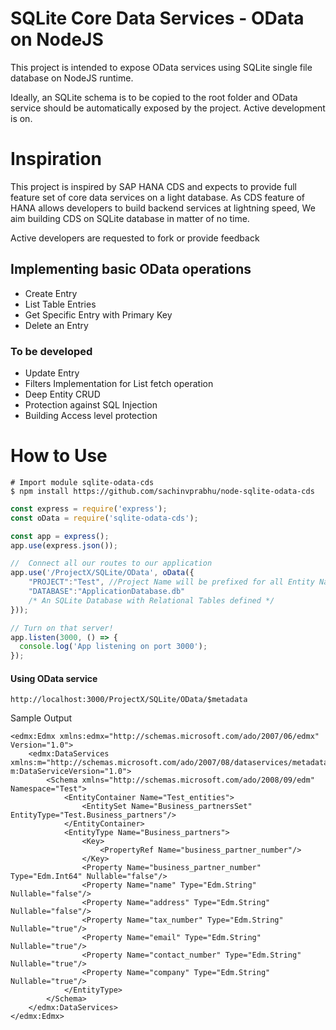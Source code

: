 # SQLite Core Data Services - OData on NodeJS 
This project is intended to expose OData services using SQLite single file database on NodeJS runtime.

Ideally, an SQLite schema is to be copied to the root folder and OData service should be automatically exposed by the project.
Active development is on.

# Inspiration
This project is inspired by SAP HANA CDS and expects to provide full feature set of core data services on a light database.
As CDS feature of HANA allows developers to build backend services at lightning speed, We aim building CDS on SQLite database in matter of no time.

Active developers are requested to fork or provide feedback

## Implementing basic OData operations
  + Create Entry
  + List Table Entries
  + Get Specific Entry with Primary Key
  + Delete an Entry

### To be developed
  + Update Entry
  + Filters Implementation for List fetch operation
  + Deep Entity CRUD
  + Protection against SQL Injection
  + Building Access level protection

# How to Use
```
# Import module sqlite-odata-cds
$ npm install https://github.com/sachinvprabhu/node-sqlite-odata-cds
```

```javascript
const express = require('express');
const oData = require('sqlite-odata-cds');

const app = express();
app.use(express.json());

//  Connect all our routes to our application
app.use('/ProjectX/SQLite/OData', oData({
	"PROJECT":"Test", //Project Name will be prefixed for all Entity Names
	"DATABASE":"ApplicationDatabase.db" 
	/* An SQLite Database with Relational Tables defined */
}));

// Turn on that server!
app.listen(3000, () => {
  console.log('App listening on port 3000');
});
```

#### Using OData service
```
http://localhost:3000/ProjectX/SQLite/OData/$metadata
```
Sample Output
```
<edmx:Edmx xmlns:edmx="http://schemas.microsoft.com/ado/2007/06/edmx" Version="1.0">
    <edmx:DataServices xmlns:m="http://schemas.microsoft.com/ado/2007/08/dataservices/metadata" m:DataServiceVersion="1.0">
        <Schema xmlns="http://schemas.microsoft.com/ado/2008/09/edm" Namespace="Test">
            <EntityContainer Name="Test_entities">
                <EntitySet Name="Business_partnersSet" EntityType="Test.Business_partners"/>
            </EntityContainer>
            <EntityType Name="Business_partners">
                <Key>
                    <PropertyRef Name="business_partner_number"/>
                </Key>
                <Property Name="business_partner_number" Type="Edm.Int64" Nullable="false"/>
                <Property Name="name" Type="Edm.String" Nullable="false"/>
                <Property Name="address" Type="Edm.String" Nullable="false"/>
                <Property Name="tax_number" Type="Edm.String" Nullable="true"/>
                <Property Name="email" Type="Edm.String" Nullable="true"/>
                <Property Name="contact_number" Type="Edm.String" Nullable="true"/>
                <Property Name="company" Type="Edm.String" Nullable="true"/>
            </EntityType>
        </Schema>
    </edmx:DataServices>
</edmx:Edmx>
```
